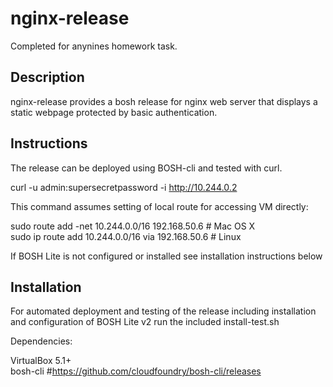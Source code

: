 # nginx-release 

Completed for anynines homework task.

## Description

nginx-release provides a bosh release for nginx web server that displays a 
static webpage protected by basic authentication. 

## Instructions

The release can be deployed using BOSH-cli and tested with curl.

curl -u admin:supersecretpassword -i http://10.244.0.2

This command assumes setting of local route for accessing VM directly:

sudo route add -net 10.244.0.0/16     192.168.50.6 # Mac OS X  
sudo ip route add   10.244.0.0/16 via 192.168.50.6 # Linux 

If BOSH Lite is not configured or installed see installation instructions below

## Installation

For automated deployment and testing of the release including installation and 
configuration of BOSH Lite v2 run the included install-test.sh

Dependencies:

VirtualBox 5.1+    
bosh-cli #https://github.com/cloudfoundry/bosh-cli/releases

